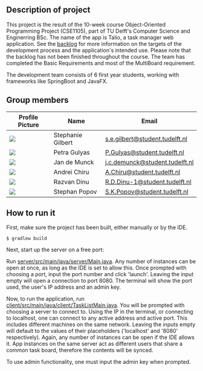 ## Description of project

This project is the result of the 10-week course Object-Oriented Programming Project (CSE1105), part of TU Delft's Computer Science and Enginerring BSc.
The name of the app is Talio, a task manager web application. See the [backlog](docs/Backlog-Final.pdf) for more information on the targets of the development process and the application's intended use.
Please note that the backlog has not been finished throughout the course. The team has completed the Basic Requirements and most of the MultiBoard requirement.

The development team consists of 6 first year students, working with frameworks like SpringBoot and JavaFX. 

## Group members

| Profile Picture | Name              | Email |
|---|-------------------|---|
| ![](https://secure.gravatar.com/avatar/2ab54421f7b1903ffe735fc21fe4e573?s=192&d=identicon) | Stephanie Gilbert | s.e.gilbert@student.tudelft.nl |
| ![](https://secure.gravatar.com/avatar/2098d0371c0ab84348f2c5e63c7d3435?s=192&d=identicon) | Petra Gulyas      | P.Gulyas@student.tudelft.nl |
| ![](https://secure.gravatar.com/avatar/b1d8a7c7aa2111de4f9b38a4f65fbf0d?s=192&d=identicon) | Jan de Munck      | j.c.demunck@student.tudelft.nl |
| ![](https://secure.gravatar.com/avatar/8e9dcfabb9fafe002d978ab82ff1e48f?s=192&d=identicon) | Andrei Chiru      | A.Chiru@student.tudelft.nl |
| ![](https://secure.gravatar.com/avatar/63033fd5555e82dfc1b87e8a3c7e381d?s=192&d=identicon) | Razvan Dinu | R.D.Dinu-1@student.tudelft.nl |
| ![](https://secure.gravatar.com/avatar/240f1f197a7f904e8e6c8300a01aeb22?s=192&d=identicon) | Stephan Popov     | S.K.Popov@student.tudelft.nl |

## How to run it
First, make sure the project has been built, either manually or by the IDE.
```
$ gradlew build
```

Next, start up the server on a free port:

Run [server/src/main/java/server/Main.java](server/src/main/java/server/Main.java). 
Any number of instances can be open at once, as long as the IDE is set to allow this.
Once prompted with choosing a port, input the port number and click 'launch'.
Leaving the input empty will open a connection to port 8080.
The terminal will show the port used, the user's IP address and an admin key.

Now, to run the application, run [client/src/main/java/client/TaskListMain.java](client/src/main/java/client/TaskListMain.java).
You will be prompted with choosing a server to connect to.
Using the IP in the terminal, or connecting to localhost, one can connect to any active address and active port.
This includes different machines on the same network.
Leaving the inputs empty will default to the values of their placeholders ('localhost' and '8080' respectively).
Again, any number of instances can be open if the IDE allows it.
App instances on the same server act as different users that share a common task board, therefore the contents will be synced.

To use admin functionality, one must input the admin key when prompted.
